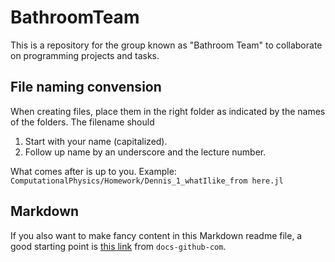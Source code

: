 # BathroomTeam
This is a repository for the group known as "Bathroom Team" to collaborate on programming projects and tasks.

## File naming convension
When creating files, place them in the right folder as indicated by the names of the folders. The filename should 
1. Start with your name (capitalized).
2. Follow up name by an underscore and the lecture number.

What comes after is up to you. Example:
```ComputationalPhysics/Homework/Dennis_1_whatIlike_from here.jl```

## Markdown
If you also want to make fancy content in this Markdown readme file, a good starting point is [this link](https://docs.github.com/en/get-started/writing-on-github/getting-started-with-writing-and-formatting-on-github/basic-writing-and-formatting-syntax) from `docs-github-com`.
